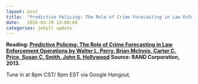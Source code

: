 ```yaml
---
layout: post
title:  "Predictive Policing: The Role of Crime Forecasting in Law Enforcement Operations"
date:   2016-03-29 12:00:00
categories: jekyll update
---
```


**Reading: [Predictive Policing: The Role of Crime Forecasting in Law Enforcement Operations by Walter L. Perry, Brian McInnis, Carter C. Price, Susan C. Smith, John S. Hollywood](https://www.rand.org/content/dam/rand/pubs/research_reports/RR200/RR233/RAND_RR233.pdf) Source: RAND Corporation, 2013.**

Tune in at 8pm CST/ 9pm EST via Google Hangout.
